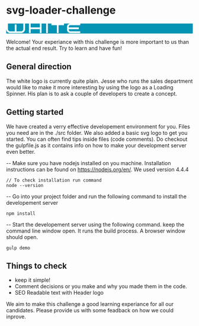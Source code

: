 # svg-loader-challenge

<div style="background:#0694B5;">
<svg version="1.1" id="logo_svg" xmlns="http://www.w3.org/2000/svg" xmlns:xlink="http://www.w3.org/1999/xlink" x="0px" y="0px" width="200px" viewBox="0 0 200 27" xml:space="preserve">
    <g class="logo_svg_main">
        <path fill="#FFFFFF" d="M46.232,0v14.907c-0.006,3.459-2.869,6.308-6.339,6.313l-12.19,0.002V2.375h-4.562v18.848H10.948
            c-3.468-0.008-6.33-2.856-6.336-6.315V0H0.051L0.049,14.907c0.01,5.989,4.889,10.848,10.899,10.858h28.946
            c6.011-0.011,10.891-4.869,10.899-10.858V0H46.232z"></path>
        <path fill="#FFFFFF" d="M173.167,4.543H200V0h-26.833c-4.826,0.008-8.739,3.907-8.747,8.709v8.345
            c0.008,4.805,3.921,8.7,8.747,8.711H200v-4.543h-26.833c-2.288-0.004-4.182-1.889-4.185-4.168v-1.901h27.098v-4.542h-27.098
            V8.709C168.985,6.435,170.878,4.549,173.167,4.543z"></path>
        <polygon fill="#FFFFFF" points="90.833,0 90.833,10.611 66.004,10.611 66.004,0 61.444,0 61.444,25.765 66.004,25.765
            66.004,15.153 90.833,15.153 90.833,25.765 95.395,25.765 95.395,0"></polygon>
        <polygon fill="#FFFFFF" points="156.123,0 122.173,0 122.173,4.543 136.871,4.543 136.871,25.765 141.43,25.765 141.43,4.543
            156.123,4.543"></polygon>
        <polygon fill="#FFFFFF" points="107.883,25.765 107.883,0 112.447,0 112.447,25.765 107.883,25.765"></polygon>
    </g>
</svg>
</div>

Welcome! Your experiance with this challenge is more important to us than the actual end result. Try to learn and have fun!

## General direction
The white logo is currently quite plain. Jesse who runs the sales department would like to make it more interesting by using the logo as a Loading Spinner. His plan is to ask a couple of developers to create a concept. 

## Getting started

We have created a verry effective developement environment for you. Files you need are in the ./src folder. We also added a basic svg logo to get you started. You can often find tips inside files (code comments). Do checkout the gulpfile.js as it contains info on how to make your development server even better.

-- Make sure you have nodejs installed on you machine. Installation instructions can be found on https://nodejs.org/en/. We used version 4.4.4
```
// To check installation run command
node --version
```

-- Go into your project folder and run the following command to install the developement server
```
npm install
```

-- Start the developement server using the following command. keep the command line window open. It runs the build process. A browser window should open.
```
gulp demo
```

## Things to check
* keep it simple!
* Comment decisions or you make and why you made them in the code.
* SEO Readable text with Header logo

We aim to make this challenge a good learning experiance for all our candidates. Please provide us with some feadback on how we could inprove.